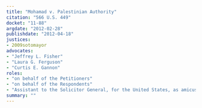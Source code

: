 ```yaml
---
title: "Mohamad v. Palestinian Authority"
citation: "566 U.S. 449"
docket: "11-88"
argdate: "2012-02-28"
publishdate: "2012-04-18"
justices:
- 2009sotomayor
advocates:
- "Jeffrey L. Fisher"
- "Laura G. Ferguson"
- "Curtis E. Gannon"
roles:
- "on behalf of the Petitioners"
- "on behalf of the Respondents"
- "Assistant to the Solicitor General, for the United States, as amicus curiae, supporting the Respondents"
summary: ""
---
```


